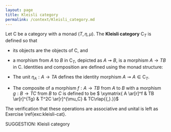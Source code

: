 ```yaml
---
layout: page
title: Kleisli category
permalink: /context/Kleisli_category.md
---
```

 Let $\mathsf{C}$ be a category with a monad $(T,\eta,\mu)$. The **Kleisli category**  $\mathsf{C}_T$ is defined so that

-   its objects are the objects of $\mathsf{C}$, and
-   a morphism from $A$ to $B$ in $\mathsf{C}_T$, depicted as $A \rightsquigarrow B$,  is a morphism $A \to TB$ in $\mathsf{C}$.
 Identities and composition are defined using the monad structure:

-  The unit $\eta_A : A \to TA$ defines the identity morphism $A \rightsquigarrow A  \in \mathsf{C}_T$.
-  The composite of a morphism $f : A \to TB$ from $A$ to $B$ with a morphism $g : B \to TC$ from $B$ to $C$ is defined to be
$ \xymatrix{ A \ar[r]^f & TB \ar[r]^{Tg} & T^2C \ar[r]^{\mu_C} & TC\rlap{{,}.}}$

The verification that these operations are associative and unital is left as Exercise \ref{exc:kleisli-cat}.


SUGGESTION: Kleisli category